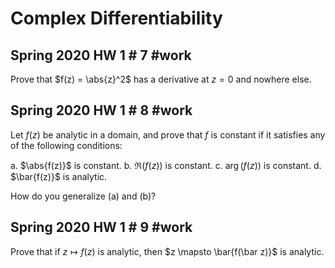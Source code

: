# Complex Differentiability


## Spring 2020 HW 1 # 7 #work
Prove that $f(z) = \abs{z}^2$ has a derivative at $z=0$ and nowhere else.


## Spring 2020 HW 1 # 8 #work

Let $f(z)$ be analytic in a domain, and prove that $f$ is constant if it satisfies any of the following conditions:

a. $\abs{f(z)}$ is constant.
b. $\Re(f(z))$ is constant.
c. $\arg(f(z))$ is constant.
d. $\bar{f(z)}$ is analytic.

How do you generalize (a) and (b)?


## Spring 2020 HW 1 # 9 #work
Prove that if $z\mapsto f(z)$ is analytic, then $z \mapsto \bar{f(\bar z)}$ is analytic.
